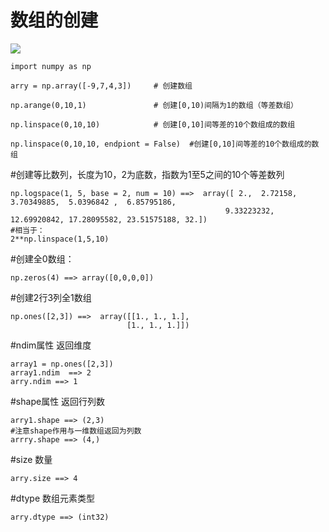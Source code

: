# 数组的创建
![](../images/array.png)

    import numpy as np

    arry = np.array([-9,7,4,3])		# 创建数组

    np.arange(0,10,1) 				# 创建[0,10)间隔为1的数组（等差数组）

    np.linspace(0,10,10)			# 创建[0,10]间等差的10个数组成的数组

    np.linspace(0,10,10, endpiont = False)  #创建[0,10]间等差的10个数组成的数组


  #创建等比数列，长度为10，2为底数，指数为1至5之间的10个等差数列  
    
    np.logspace(1, 5, base = 2, num = 10) ==>  array([ 2.,  2.72158,  3.70349885,  5.0396842 ,  6.85795186,
    												9.33223232, 12.69920842, 17.28095582, 23.51575188, 32.])
    #相当于：
    2**np.linspace(1,5,10)

  #创建全0数组：

    np.zeros(4) ==> array([0,0,0,0])

  #创建2行3列全1数组

    np.ones([2,3]) ==>  array([[1., 1., 1.],
       						  [1., 1., 1.]])
    

  #ndim属性 返回维度

    array1 = np.ones([2,3])
    array1.ndim  ==> 2
	arry.ndim ==> 1

  #shape属性 返回行列数

    arry1.shape ==> (2,3)
    #注意shape作用与一维数组返回为列数
    arrry.shape ==> (4,)

  #size 数量

    arry.size ==> 4

  #dtype 数组元素类型

    arry.dtype ==> (int32)